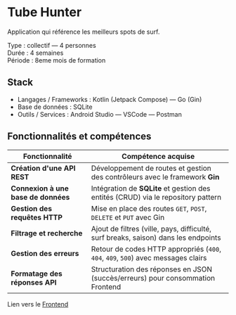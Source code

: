 # Tube Hunter  

Application qui référence les meilleurs spots de surf.    

Type : collectif — 4 personnes     
Durée : 4 semaines    
Période : 8eme mois de formation   

## Stack  

- Langages / Frameworks : Kotlin (Jetpack Compose) — Go (Gin)     
- Base de données : SQLite  
- Outils / Services : Android Studio — VSCode — Postman   

## Fonctionnalités et compétences

| Fonctionnalité                      | Compétence acquise                                                                 |
| ----------------------------------- | ---------------------------------------------------------------------------------- |
| **Création d'une API REST**         | Développement de routes et gestion des contrôleurs avec le framework **Gin**       |
| **Connexion à une base de données** | Intégration de **SQLite** et gestion des entités (CRUD) via le repository pattern  |
| **Gestion des requêtes HTTP**       | Mise en place des routes `GET`, `POST`, `DELETE` et `PUT` avec Gin                 |
| **Filtrage et recherche**           | Ajout de filtres (ville, pays, difficulté, surf breaks, saison) dans les endpoints |
| **Gestion des erreurs**             | Retour de codes HTTP appropriés (`400`, `404`, `409`, `500`) avec messages clairs  |
| **Formatage des réponses API**      | Structuration des réponses en JSON (succès/erreurs) pour consommation Frontend     |

Lien vers le [Frontend](https://github.com/Nadrojria/Tube_Hunter_Frontend)
